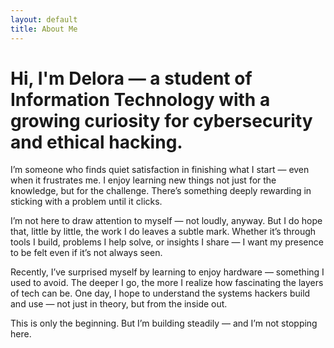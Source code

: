 ```yaml
---
layout: default
title: About Me
---
```


# Hi, I'm Delora — a student of Information Technology with a growing curiosity for cybersecurity and ethical hacking.

I’m someone who finds quiet satisfaction in finishing what I start — even when it frustrates me. I enjoy learning new things not just for the knowledge, but for the challenge. There’s something deeply rewarding in sticking with a problem until it clicks.

I’m not here to draw attention to myself — not loudly, anyway. But I do hope that, little by little, the work I do leaves a subtle mark. Whether it’s through tools I build, problems I help solve, or insights I share — I want my presence to be felt even if it’s not always seen.

Recently, I’ve surprised myself by learning to enjoy hardware — something I used to avoid. The deeper I go, the more I realize how fascinating the layers of tech can be. One day, I hope to understand the systems hackers build and use — not just in theory, but from the inside out.

This is only the beginning.
But I’m building steadily — and I’m not stopping here.

